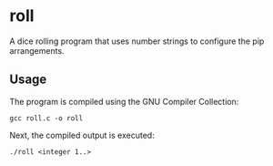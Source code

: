 # roll

A dice rolling program that uses number strings to configure the pip arrangements.

## Usage

The program is compiled using the GNU Compiler Collection:

`gcc roll.c -o roll`

Next, the compiled output is executed:

`./roll <integer 1..>`
